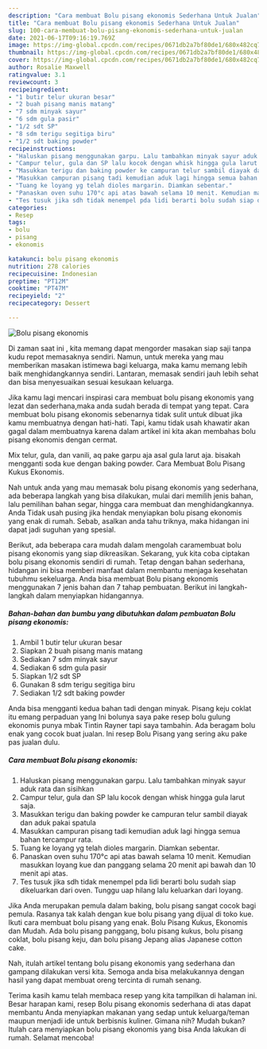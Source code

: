 ```yaml
---
description: "Cara membuat Bolu pisang ekonomis Sederhana Untuk Jualan"
title: "Cara membuat Bolu pisang ekonomis Sederhana Untuk Jualan"
slug: 100-cara-membuat-bolu-pisang-ekonomis-sederhana-untuk-jualan
date: 2021-06-17T09:16:19.769Z
image: https://img-global.cpcdn.com/recipes/0671db2a7bf80de1/680x482cq70/bolu-pisang-ekonomis-foto-resep-utama.jpg
thumbnail: https://img-global.cpcdn.com/recipes/0671db2a7bf80de1/680x482cq70/bolu-pisang-ekonomis-foto-resep-utama.jpg
cover: https://img-global.cpcdn.com/recipes/0671db2a7bf80de1/680x482cq70/bolu-pisang-ekonomis-foto-resep-utama.jpg
author: Rosalie Maxwell
ratingvalue: 3.1
reviewcount: 3
recipeingredient:
- "1 butir telur ukuran besar"
- "2 buah pisang manis matang"
- "7 sdm minyak sayur"
- "6 sdm gula pasir"
- "1/2 sdt SP"
- "8 sdm terigu segitiga biru"
- "1/2 sdt baking powder"
recipeinstructions:
- "Haluskan pisang menggunakan garpu. Lalu tambahkan minyak sayur aduk rata dan sisihkan"
- "Campur telur, gula dan SP lalu kocok dengan whisk hingga gula larut saja."
- "Masukkan terigu dan baking powder ke campuran telur sambil diayak dan aduk pakai spatula"
- "Masukkan campuran pisang tadi kemudian aduk lagi hingga semua bahan tercampur rata."
- "Tuang ke loyang yg telah dioles margarin. Diamkan sebentar."
- "Panaskan oven suhu 170°c api atas bawah selama 10 menit. Kemudian masukkan loyang kue dan panggang selama 20 menit api bawah dan 10 menit api atas."
- "Tes tusuk jika sdh tidak menempel pda lidi berarti bolu sudah siap dikeluarkan dari oven. Tunggu uap hilang lalu keluarkan dari loyang."
categories:
- Resep
tags:
- bolu
- pisang
- ekonomis

katakunci: bolu pisang ekonomis 
nutrition: 278 calories
recipecuisine: Indonesian
preptime: "PT12M"
cooktime: "PT47M"
recipeyield: "2"
recipecategory: Dessert

---
```



![Bolu pisang ekonomis](https://img-global.cpcdn.com/recipes/0671db2a7bf80de1/680x482cq70/bolu-pisang-ekonomis-foto-resep-utama.jpg)

Di zaman  saat ini , kita memang dapat mengorder masakan siap saji tanpa kudu repot memasaknya sendiri. Namun, untuk mereka yang mau memberikan masakan istimewa bagi keluarga, maka kamu memang lebih baik menghidangkannya sendiri. Lantaran, memasak sendiri jauh lebih sehat dan bisa menyesuaikan sesuai kesukaan keluarga.

Jika kamu lagi mencari inspirasi cara membuat bolu pisang ekonomis yang lezat dan sederhana,maka anda sudah berada di tempat yang tepat. Cara membuat bolu pisang ekonomis  sebenarnya tidak sulit untuk dibuat jika kamu membuatnya dengan hati-hati. Tapi, kamu tidak usah khawatir akan gagal dalam membuatnya 
karena dalam artikel ini kita akan membahas bolu pisang ekonomis dengan cermat.  

Mix telur, gula, dan vanili, aq pake garpu aja asal gula larut aja. bisakah mengganti soda kue dengan baking powder. Cara Membuat Bolu Pisang Kukus Ekonomis.

Nah untuk anda yang mau memasak bolu pisang ekonomis yang sederhana, ada beberapa langkah yang bisa dilakukan, mulai dari memilih jenis bahan, lalu pemilihan bahan segar, hingga cara membuat dan menghidangkannya. Anda Tidak usah pusing jika hendak menyiapkan bolu pisang ekonomis yang enak di rumah. Sebab, asalkan anda  tahu triknya, maka hidangan ini dapat jadi suguhan yang spesial.

Berikut, ada beberapa cara mudah dalam mengolah caramembuat bolu pisang ekonomis yang siap dikreasikan. Sekarang, yuk kita coba ciptakan bolu pisang ekonomis sendiri di rumah. Tetap dengan bahan sederhana, hidangan ini bisa memberi manfaat dalam membantu menjaga kesehatan tubuhmu sekeluarga. Anda bisa membuat Bolu pisang ekonomis menggunakan 7 jenis bahan dan 7 tahap pembuatan. Berikut ini langkah-langkah dalam menyiapkan hidangannya.

<!--inarticleads1-->

##### Bahan-bahan dan bumbu yang dibutuhkan dalam pembuatan Bolu pisang ekonomis:

1. Ambil 1 butir telur ukuran besar
1. Siapkan 2 buah pisang manis matang
1. Sediakan 7 sdm minyak sayur
1. Sediakan 6 sdm gula pasir
1. Siapkan 1/2 sdt SP
1. Gunakan 8 sdm terigu segitiga biru
1. Sediakan 1/2 sdt baking powder


Anda bisa mengganti kedua bahan tadi dengan minyak. Pisang keju coklat itu emang perpaduan yang Ini bolunya saya pake resep bolu gulung ekonomis punya mbak Tintin Rayner tapi saya tambahin. Ada beragam bolu enak yang cocok buat jualan. Ini resep Bolu Pisang yang sering aku pake pas jualan dulu. 

<!--inarticleads2-->

##### Cara membuat Bolu pisang ekonomis:

1. Haluskan pisang menggunakan garpu. Lalu tambahkan minyak sayur aduk rata dan sisihkan
1. Campur telur, gula dan SP lalu kocok dengan whisk hingga gula larut saja.
1. Masukkan terigu dan baking powder ke campuran telur sambil diayak dan aduk pakai spatula
1. Masukkan campuran pisang tadi kemudian aduk lagi hingga semua bahan tercampur rata.
1. Tuang ke loyang yg telah dioles margarin. Diamkan sebentar.
1. Panaskan oven suhu 170°c api atas bawah selama 10 menit. Kemudian masukkan loyang kue dan panggang selama 20 menit api bawah dan 10 menit api atas.
1. Tes tusuk jika sdh tidak menempel pda lidi berarti bolu sudah siap dikeluarkan dari oven. Tunggu uap hilang lalu keluarkan dari loyang.


Jika Anda merupakan pemula dalam baking, bolu pisang sangat cocok bagi pemula. Rasanya tak kalah dengan kue bolu pisang yang dijual di toko kue. Ikuti cara membuat bolu pisang yang enak. Bolu Pisang Kukus, Ekonomis dan Mudah. Ada bolu pisang panggang, bolu pisang kukus, bolu pisang coklat, bolu pisang keju, dan bolu pisang Jepang alias Japanese cotton cake. 

Nah, itulah artikel tentang  bolu pisang ekonomis  yang sederhana dan gampang dilakukan versi kita. Semoga anda bisa melakukannya dengan hasil yang dapat membuat oreng tercinta di rumah senang. 

Terima kasih kamu telah membaca resep yang kita tampilkan di halaman ini. Besar harapan kami, resep  Bolu pisang ekonomis sederhana di atas dapat membantu Anda menyiapkan makanan yang sedap untuk keluarga/teman maupun menjadi ide untuk berbisnis kuliner. Gimana nih? Mudah bukan? Itulah cara menyiapkan bolu pisang ekonomis yang bisa Anda lakukan di rumah. Selamat mencoba!

